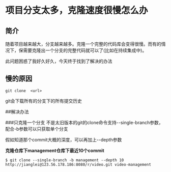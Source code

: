 # 项目分支太多，克隆速度很慢怎么办

## 简介
随着项目越来越大，分支越来越多。克隆一个完整的代码库会变得很慢。而有的情况下，保需要克隆出一个分支的完整代码就可以了(比如在持续集成中)。

此问题困惑了我好久好久，今天终于找到了解决的办法

## 慢的原因
```
git clone  <url>
```
git会下载所有的分支下的所有提交历史

##解决办法


###只克隆一个分支
不是太旧版本的git的clone命令支持--single-branch参数，配合-b参数可以只获取单个分支

假如知道那个commit大概的深度，可以再加上--depth参数

**克隆仓库下management仓库下最近10个commit**

```
$ git clone --single-branch -b management --depth 10  http://jianglei@123.56.178.186:8080/r/video.git video-management
```

